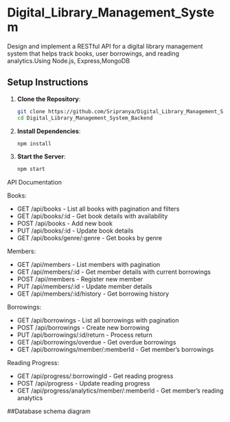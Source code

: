 ﻿# Digital_Library_Management_System
Design and implement a RESTful API for a digital library management system that helps 
track books, user borrowings, and reading analytics.Using Node.js, Express,MongoDB

## Setup Instructions
1. **Clone the Repository**:
   ```bash
   git clone https://github.com/Sripranya/Digital_Library_Management_System_Backend.git
   cd Digital_Library_Management_System_Backend
   ```
2. **Install Dependencies**:
   ```bash
   npm install
   ```
3. **Start the Server**:
   ```bash
   npm start
   ```
API Documentation 

Books:
 - GET /api/books - List all books with pagination and filters
- GET /api/books/:id - Get book details with availability
- POST /api/books - Add new book
- PUT /api/books/:id - Update book details
- GET /api/books/genre/:genre - Get books by genre
  
Members:
- GET /api/members - List members with pagination
- GET /api/members/:id - Get member details with current borrowings
- POST /api/members - Register new member
- PUT /api/members/:id - Update member details
- GET /api/members/:id/history - Get borrowing history
  
Borrowings: 
- GET /api/borrowings - List all borrowings with pagination
- POST /api/borrowings - Create new borrowing
- PUT /api/borrowings/:id/return - Process return
- GET /api/borrowings/overdue - Get overdue borrowings
- GET /api/borrowings/member/:memberId - Get member’s borrowings
  
Reading Progress:
- GET /api/progress/:borrowingId - Get reading progress
- POST /api/progress - Update reading progress
- GET /api/progress/analytics/member/:memberId - Get member’s reading analytics

##Database schema diagram 


    
  
